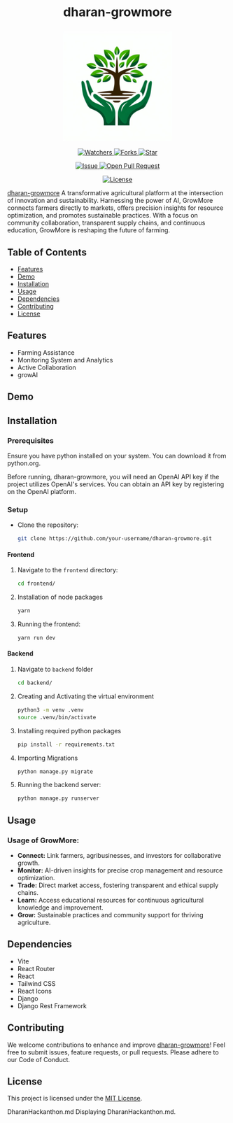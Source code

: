 # <p align="center">dharan-growmore</p>

<p align="center">
    <img src="./frontend/src/images/logo.jpg" width=250 height=250 />
</p>
<p align="center">
    <p align="center">
        <a href="https://github.com/SusheelThapa/dharan-growmore/" target="blank">
            <img src="https://img.shields.io/github/watchers/SusheelThapa/growMore?style=for-the-badge&logo=appveyor" alt="Watchers"/>
        </a>
        <a href="https://github.com/SusheelThapa/growMore/fork" target="blank">
            <img src="https://img.shields.io/github/forks/SusheelThapa/growMore?style=for-the-badge&logo=appveyor" alt="Forks"/>
        </a>
        <a href="https://github.com/SusheelThapa/growMore/stargazers" target="blank">
            <img src="https://img.shields.io/github/stars/SusheelThapa/growMore?style=for-the-badge&logo=appveyor" alt="Star"/>
        </a>
    </p>
    <p align="center">
        <a href="https://github.com/SusheelThapa/growMore/issues" target="blank">
            <img src="https://img.shields.io/github/issues/SusheelThapa/growMore.svg?style=for-the-badge&logo=appveyor" alt="Issue"/>
        </a>
        <a href="https://github.com/SusheelThapa/growMore/pulls" target="blank">
            <img src="https://img.shields.io/github/issues-pr/SusheelThapa/growMore.svg?style=for-the-badge&logo=appveyor" alt="Open Pull Request"/>
        </a>
    </p>
    <p align="center">
        <a href="https://github.com/SusheelThapa/growMore/blob/master/LICENSE" target="blank">
            <img src="https://img.shields.io/github/license/SusheelThapa/growMore?style=for-the-badge&logo=appveyor" alt="License" />
        </a>
    </p>
</p>

[dharan-growmore](https://github.com/SusheelThapa/dharan-growmore:) A transformative agricultural platform at the intersection of innovation and sustainability. Harnessing the power of AI, GrowMore connects farmers directly to markets, offers precision insights for resource optimization, and promotes sustainable practices. With a focus on community collaboration, transparent supply chains, and continuous education, GrowMore is reshaping the future of farming.

## Table of Contents

- [Features](#features)
- [Demo](#demo)
- [Installation](#installation)
- [Usage](#usage)
- [Dependencies](#dependencies)
- [Contributing](#contributing)
- [License](#license)

## Features
 
- Farming Assistance
- Monitoring System and Analytics
- Active Collaboration
- growAI

## Demo

<!-- TODO: Demo video will be update via github -->

## Installation

### Prerequisites

Ensure you have python installed on your system. You can download it from python.org.

Before running, dharan-growmore, you will need an OpenAI API key if the project utilizes OpenAI's services. You can obtain an API key by registering on the OpenAI platform.


### Setup

- Clone the repository:

  ```bash
  git clone https://github.com/your-username/dharan-growmore.git
  ```

#### Frontend

1. Navigate to the `frontend` directory:

   ```bash
   cd frontend/
   ```

2. Installation of node packages

   ```bash
   yarn
   ```

3. Running the frontend:

   ```bash
   yarn run dev
   ```

#### Backend

1. Navigate to `backend` folder

   ```bash
   cd backend/
   ```

2. Creating and Activating the virtual environment

   ```bash
   python3 -m venv .venv
   source .venv/bin/activate
   ```

3. Installing required python packages

   ```bash
   pip install -r requirements.txt
   ```

4. Importing Migrations

    ```bash
    python manage.py migrate
    ```
    


5. Running the backend server:

   ```bash
   python manage.py runserver
   ```


## Usage

### Usage of GrowMore:

- **Connect:** Link farmers, agribusinesses, and investors for collaborative growth.
- **Monitor:** AI-driven insights for precise crop management and resource optimization.
- **Trade:** Direct market access, fostering transparent and ethical supply chains.
- **Learn:** Access educational resources for continuous agricultural knowledge and improvement.
- **Grow:** Sustainable practices and community support for thriving agriculture.

## Dependencies

- Vite
- React Router
- React
- Tailwind CSS
- React Icons
- Django
- Django Rest Framework

## Contributing

We welcome contributions to enhance and improve [dharan-growmore]()! Feel free to submit issues, feature requests, or pull requests. Please adhere to our Code of Conduct.

## License

This project is licensed under the [MIT License](/LICENSE).

DharanHackanthon.md
Displaying DharanHackanthon.md.
